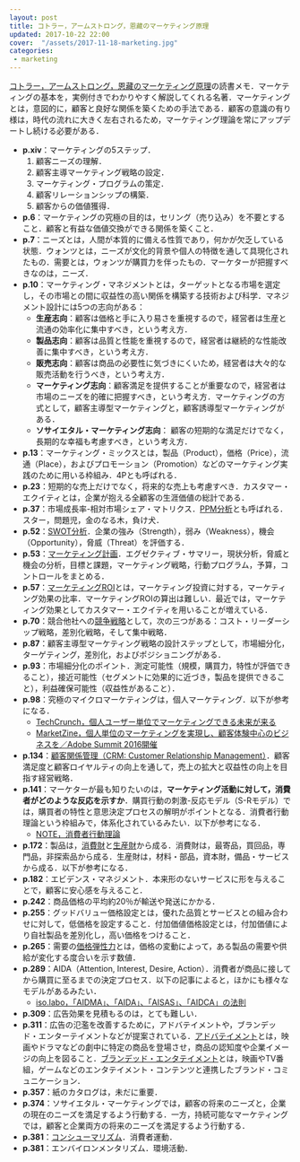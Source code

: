```yaml
---
layout: post
title: コトラー，アームストロング，恩藏のマーケティング原理
updated: 2017-10-22 22:00
cover:  "/assets/2017-11-18-marketing.jpg"
categories:
 - marketing
---
```


[コトラー，アームストロング，恩藏のマーケティング原理](http://amzn.asia/eGcRMag)の読書メモ．マーケティングの基本を，実例付きでわかりやすく解説してくれる名著．マーケティングとは，意図的に，顧客と良好な関係を築くための手法である．顧客の意識の有り様は，時代の流れに大きく左右されるため，マーケティング理論を常にアップデートし続ける必要がある．

* **p.xiv**：マーケティングの5ステップ．
  1. 顧客ニーズの理解．
  2. 顧客主導マーケティング戦略の設定．
  3. マーケティング・プログラムの策定．
  4. 顧客リレーションシップの構築．
  5. 顧客からの価値獲得．
* **p.6**：マーケティングの究極の目的は，セリング（売り込み）を不要とすること．顧客と有益な価値交換ができる関係を築くこと．
* **p.7**：ニーズとは，人間が本質的に備える性質であり，何かが欠乏している状態．ウォンツとは，ニーズが文化的背景や個人の特徴を通して具現化されたもの．需要とは，ウォンツが購買力を伴ったもの．マーケターが把握すべきなのは，ニーズ．
* **p.10**：マーケティング・マネジメントとは，ターゲットとなる市場を選定し，その市場との間に収益性の高い関係を構築する技術および科学．マネジメント設計には5つの志向がある：
  * **生産志向**：顧客は価格と手に入り易さを重視するので，経営者は生産と流通の効率化に集中すべき，という考え方．
  * **製品志向**：顧客は品質と性能を重視するので，経営者は継続的な性能改善に集中すべき，という考え方．
  * **販売志向**：顧客は商品の必要性に気づきにくいため，経営者は大々的な販売活動を行うべき，という考え方．
  * **マーケティング志向**：顧客満足を提供することが重要なので，経営者は市場のニーズを的確に把握すべき，という考え方．マーケティングの方式として，顧客主導型マーケティングと，顧客誘導型マーケティングがある．
  * **ソサイエタル・マーケティング志向**： 顧客の短期的な満足だけでなく，長期的な幸福も考慮すべき，という考え方．
* **p.13**：マーケティング・ミックスとは，製品（Product），価格（Price），流通（Place），およびプロモーション（Promotion）などのマーケティング実践のために用いる枠組み．4Pとも呼ばれる．
* **p.23**：短期的な売上だけでなく，将来的な売上も考慮すべき．カスタマー・エクイティとは，企業が抱える全顧客の生涯価値の総計である．
* **p.37**：市場成長率-相対市場シェア・マトリクス．[PPM分析](http://www.darecon.com/tool/ppm1.html)とも呼ばれる．スター，問題児，金のなる木，負け犬．
* **p.52**：[SWOT分析](http://www.darecon.com/tool/swot1.html)．企業の強み（Strength），弱み（Weakness），機会（Opportunity），脅威（Threat）を評価する．
* **p.53**：[マーケティング計画](http://www.nrc.co.jp/marketing/02-09.html)．エグゼクティブ・サマリー，現状分析，脅威と機会の分析，目標と課題，マーケティング戦略，行動プログラム，予算，コントロールをまとめる．
* **p.57**：[マーケティングROI](https://www.leadplus.net/blog/marketing-roi.html)とは，マーケティング投資に対する，マーケティング効果の比率．マーケティングROIの算出は難しい．最近では，マーケティング効果としてカスタマー・エクイティを用いることが増えている．
* **p.70**：競合他社への[競争戦略](http://www.marketingbank.jp/special/cat07/129.php)として，次の三つがある：コスト・リーダーシップ戦略，差別化戦略，そして集中戦略．
* **p.87**：顧客主導型マーケティング戦略の設計ステップとして，市場細分化，ターゲティング，差別化，およびポジショニングがある．
* **p.93**：市場細分化のポイント．測定可能性（規模，購買力，特性が評価できること），接近可能性（セグメントに効果的に近づき，製品を提供できること），利益確保可能性（収益性があること）．
* **p.98**：究極のマイクロマーケティングは，個人マーケティング．以下が参考になる．
  * [TechCrunch，個人ユーザー単位でマーケティングできる未来が来る](http://jp.techcrunch.com/2015/08/16/20150814the-future-of-consumer-marketing-is-personal-2/)
  * [MarketZine，個人単位のマーケティングを実現し、顧客体験中心のビジネスを／Adobe Summit 2016開催](https://markezine.jp/article/detail/24150)
* **p.134**：[顧客関係管理（CRM: Customer Relationship Management）](https://ja.wikipedia.org/wiki/%E9%A1%A7%E5%AE%A2%E9%96%A2%E4%BF%82%E7%AE%A1%E7%90%86)．顧客満足度と顧客ロイヤルティの向上を通して，売上の拡大と収益性の向上を目指す経営戦略．
* **p.141**：マーケターが最も知りたいのは，**マーケティング活動に対して，消費者がどのような反応を示すか**．購買行動の刺激-反応モデル（S-Rモデル）では，購買者の特性と意思決定プロセスの解明がポイントとなる．消費者行動理論という枠組みで，体系化されているみたい．以下が参考になる．
  * [NOTE，消費者行動理論](http://maki-jun77.blogspot.jp/2009/08/blog-post_08.html)
* **p.172**：製品は，[消費財](https://kotobank.jp/word/%E6%B6%88%E8%B2%BB%E8%B2%A1-23127)と[生産財](https://kotobank.jp/word/%E7%94%9F%E7%94%A3%E8%B2%A1-23129)から成る．消費財は，最寄品，買回品，専門品，非探索品から成る．生産財は，材料・部品，資本財，備品・サービスから成る．以下が参考になる．
* **p.182**：エビデンス・マネジメント．本来形のないサービスに形を与えることで，顧客に安心感を与えること．
* **p.242**：商品価格の平均約20％が輸送や発送にかかる．
* **p.255**：グッドバリュー価格設定とは，優れた品質とサービスとの組み合わせに対して，低価格を設定すること．付加価値価格設定とは，付加価値により自社製品を差別化し，高い価格をつけること．
* **p.265**：需要の[価格弾性力](https://mba.globis.ac.jp/about_mba/glossary/detail-12099.html)とは，価格の変動によって，ある製品の需要や供給が変化する度合いを示す数値．
* **p.289**：AIDA（Attention, Interest, Desire, Action）．消費者が商品に接してから購買に至るまでの決定プロセス．以下の記事によると，ほかにも様々なモデルがあるみたい．
  * [iso.labo，「AIDMA」、「AIDA」、「AISAS」、「AIDCA」の法則](http://iso-labo.com/labo/AIDMA_AIDA_AISAS_AIDCA.html)
* **p.309**：広告効果を見積もるのは，とても難しい．
* **p.311**：広告の氾濫を改善するために，アドバテイメントや，ブランデッド・エンターテイメントなどが提案されている．[アドバテイメント](https://www.koukokutenshoku.com/app/user.php/dictionary/index?wordid=116)とは，映画やドラマなどの劇中に特定の商品を登場させ，商品の認知度や企業イメージの向上を図ること．[ブランデッド・エンタテイメント](https://kotobank.jp/word/%E3%83%96%E3%83%A9%E3%83%B3%E3%83%87%E3%83%83%E3%83%89%E3%83%BB%E3%82%A8%E3%83%B3%E3%82%BF%E3%83%86%E3%82%A4%E3%83%B3%E3%83%A1%E3%83%B3%E3%83%88-22856)とは，映画やTV番組，ゲームなどのエンタテイメント・コンテンツと連携したブランド・コミュニケーション．
* **p.357**：紙のカタログは，未だに重要．
* **p.374**：ソサイエタル・マーケティングでは，顧客の将来のニーズと，企業の現在のニーズを満足するよう行動する．一方，持続可能なマーケティングでは，顧客と企業両方の将来のニーズを満足するよう行動する．
* **p.381**：[コンシューマリズム](https://kotobank.jp/word/%E3%82%B3%E3%83%B3%E3%82%B7%E3%83%A5%E3%83%BC%E3%83%9E%E3%83%AA%E3%82%BA%E3%83%A0-67268)．消費者運動．
* **p.381**：エンバイロンメンタリズム．環境活動．

